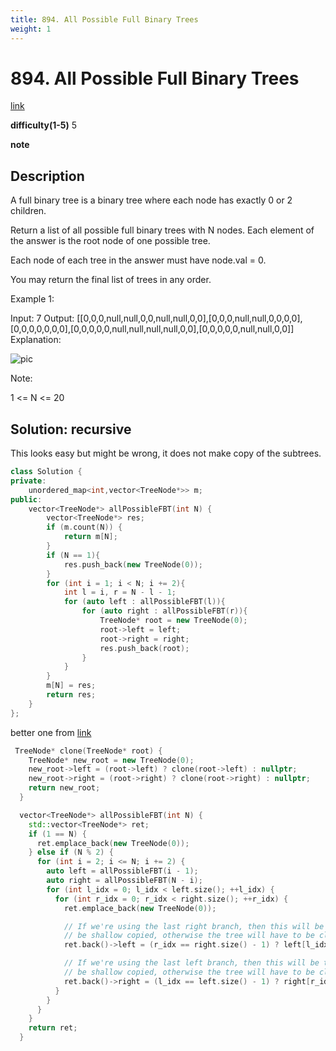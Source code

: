 ```yaml
---
title: 894. All Possible Full Binary Trees
weight: 1
---
```

# 894. All Possible Full Binary Trees
[link](https://leetcode.com/problems/all-possible-full-binary-trees/)

**difficulty(1-5)**
5

**note**

## Description
A full binary tree is a binary tree where each node has exactly 0 or 2 children.

Return a list of all possible full binary trees with N nodes.  Each element of the answer is the root node of one possible tree.

Each node of each tree in the answer must have node.val = 0.

You may return the final list of trees in any order.

 

Example 1:

Input: 7
Output: [[0,0,0,null,null,0,0,null,null,0,0],[0,0,0,null,null,0,0,0,0],[0,0,0,0,0,0,0],[0,0,0,0,0,null,null,null,null,0,0],[0,0,0,0,0,null,null,0,0]]
Explanation:

![pic](https://s3-lc-upload.s3.amazonaws.com/uploads/2018/08/22/fivetrees.png)
 

Note:

1 <= N <= 20

## Solution: recursive

This looks easy but might be wrong, it does not make copy of the subtrees.

```c++
class Solution {
private:
    unordered_map<int,vector<TreeNode*>> m;
public:
    vector<TreeNode*> allPossibleFBT(int N) {
        vector<TreeNode*> res;
        if (m.count(N)) {
            return m[N];
        }
        if (N == 1){
            res.push_back(new TreeNode(0));
        }
        for (int i = 1; i < N; i += 2){
            int l = i, r = N - l - 1;
            for (auto left : allPossibleFBT(l)){
                for (auto right : allPossibleFBT(r)){
                    TreeNode* root = new TreeNode(0);
                    root->left = left;
                    root->right = right;
                    res.push_back(root);
                }
            }
        }
        m[N] = res;
        return res;
    }
};
```

better one from [link](https://leetcode.com/problems/all-possible-full-binary-trees/discuss/167402/c%2B%2B-c-java-and-pything-recursive-and-iterative-solutions.-Doesn't-create-Frankenstein-trees)

```c++
 TreeNode* clone(TreeNode* root) {
    TreeNode* new_root = new TreeNode(0);
    new_root->left = (root->left) ? clone(root->left) : nullptr;
    new_root->right = (root->right) ? clone(root->right) : nullptr; 
    return new_root;
  } 

  vector<TreeNode*> allPossibleFBT(int N) {
    std::vector<TreeNode*> ret;
    if (1 == N) {
      ret.emplace_back(new TreeNode(0));
    } else if (N % 2) {
      for (int i = 2; i <= N; i += 2) {
        auto left = allPossibleFBT(i - 1);
        auto right = allPossibleFBT(N - i);
        for (int l_idx = 0; l_idx < left.size(); ++l_idx) {
          for (int r_idx = 0; r_idx < right.size(); ++r_idx) {
            ret.emplace_back(new TreeNode(0));

            // If we're using the last right branch, then this will be the last time this left branch is used and can hence
            // be shallow copied, otherwise the tree will have to be cloned
            ret.back()->left = (r_idx == right.size() - 1) ? left[l_idx] : clone(left[l_idx]);

            // If we're using the last left branch, then this will be the last time this right branch is used and can hence
            // be shallow copied, otherwise the tree will have to be cloned
            ret.back()->right = (l_idx == left.size() - 1) ? right[r_idx] : clone(right[r_idx]);
          }
        }
      }
    }
    return ret;
  }
  ```